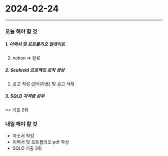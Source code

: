 # 2024-02-24

---

### 오늘 해야 할 것

##### 1. 이력서 및 포트폴리오 업데이트

2. notion => 완료

##### 2. Seahield 프로젝트 로직 생성

1. 공고 작성 (관리자용) 및 공고 삭제

##### 3. SQLD 자격증 공부

=> 기출 2회

### 내일 해야 할 것

- 자소서 작성
- 이력서 및 포트폴리오 pdf 작성
- SQLD 기출 3회
